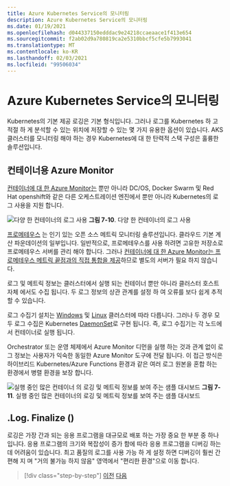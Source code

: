 ```yaml
---
title: Azure Kubernetes Service의 모니터링
description: Azure Kubernetes Service의 모니터링
ms.date: 01/19/2021
ms.openlocfilehash: d044337150edddac9e24218ccaeaace1f413e654
ms.sourcegitcommit: f2ab02d9a780819ca2e5310bbcf5cfe5b7993041
ms.translationtype: MT
ms.contentlocale: ko-KR
ms.lasthandoff: 02/03/2021
ms.locfileid: "99506034"
---
```

# <a name="monitoring-in-azure-kubernetes-services"></a>Azure Kubernetes Service의 모니터링

Kubernetes의 기본 제공 로깅은 기본 형식입니다. 그러나 로그를 Kubernetes 하 고 적절 하 게 분석할 수 있는 위치에 저장할 수 있는 몇 가지 유용한 옵션이 있습니다. AKS 클러스터를 모니터링 해야 하는 경우 Kubernetes에 대 한 탄력적 스택 구성은 훌륭한 솔루션입니다.

## <a name="azure-monitor-for-containers"></a>컨테이너용 Azure Monitor

[컨테이너에 대 한 Azure Monitor는](/azure/azure-monitor/insights/container-insights-overview) 뿐만 아니라 DC/OS, Docker Swarm 및 Red Hat openshift와 같은 다른 오케스트레이션 엔진에서 뿐만 아니라 Kubernetes의 로그 사용을 지원 합니다.

![다양 한 컨테이너의 로그 사용 ](./media/containers-diagram.png)
 **그림 7-10**. 다양 한 컨테이너의 로그 사용

[프로메테우스](https://prometheus.io/) 는 인기 있는 오픈 소스 메트릭 모니터링 솔루션입니다. 클라우드 기본 계산 파운데이션의 일부입니다. 일반적으로, 프로메테우스를 사용 하려면 고유한 저장소로 프로메테우스 서버를 관리 해야 합니다. 그러나 [컨테이너에 대 한 Azure Monitor는 프로메테우스 메트릭 끝점과의 직접 통합을 제공](/azure/azure-monitor/insights/container-insights-prometheus-integration)하므로 별도의 서버가 필요 하지 않습니다.

로그 및 메트릭 정보는 클러스터에서 실행 되는 컨테이너 뿐만 아니라 클러스터 호스트 자체 에서도 수집 됩니다. 두 로그 정보의 상관 관계를 설정 하 여 오류를 보다 쉽게 추적할 수 있습니다.

로그 수집기 설치는 [Windows](/azure/azure-monitor/insights/containers#configure-a-log-analytics-windows-agent-for-kubernetes) 및 [Linux](/azure/azure-monitor/insights/containers#configure-a-log-analytics-linux-agent-for-kubernetes) 클러스터에 따라 다릅니다. 그러나 두 경우 모두 로그 수집은 Kubernetes [DaemonSet](https://kubernetes.io/docs/concepts/workloads/controllers/daemonset/)로 구현 됩니다. 즉, 로그 수집기는 각 노드에서 컨테이너로 실행 됩니다.

Orchestrator 또는 운영 체제에서 Azure Monitor 디먼을 실행 하는 것과 관계 없이 로그 정보는 사용자가 익숙한 동일한 Azure Monitor 도구에 전달 됩니다. 이 접근 방식은 하이브리드 Kubernetes/Azure Functions 환경과 같은 여러 로그 원본을 혼합 하는 환경에서 병렬 환경을 보장 합니다.

![실행 중인 많은 컨테이너 ](./media/containers-dashboard.png)
 의 로깅 및 메트릭 정보를 보여 주는 샘플 대시보드 **그림 7-11**. 실행 중인 많은 컨테이너의 로깅 및 메트릭 정보를 보여 주는 샘플 대시보드

## <a name="logfinalize"></a>.Log. Finalize ()

로깅은 가장 간과 되는 응용 프로그램을 대규모로 배포 하는 가장 중요 한 부분 중 하나입니다. 응용 프로그램의 크기와 복잡성이 증가 함에 따라 응용 프로그램을 디버깅 하는 데 어려움이 있습니다. 최고 품질의 로그를 사용 가능 하 게 설정 하면 디버깅이 훨씬 간편해 지 며 "거의 불가능 하지 않음" 영역에서 "편리한 환경"으로 이동 합니다.

>[!div class="step-by-step"]
>[이전](logging-with-elastic-stack.md)
>[다음](azure-monitor.md)
